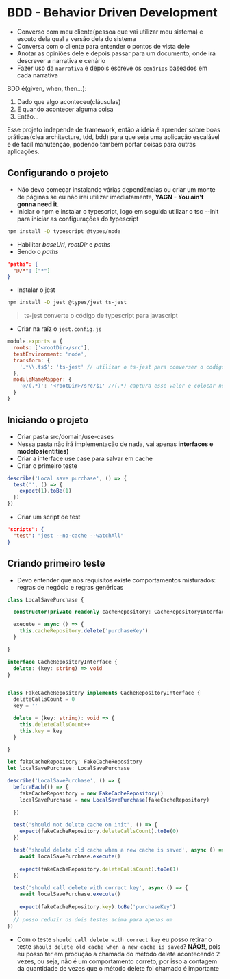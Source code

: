# BDD - Behavior Driven Development

- Converso com meu cliente(pessoa que vai utilizar meu sistema) e escuto dela qual a versão dela do sistema
- Conversa com o cliente para entender o pontos de vista dele
- Anotar as opiniões dele e depois passar para um documento, onde irá descrever a narrativa e cenário
- Fazer uso da `narrativa` e depois escreve os `cenários` baseados em cada narrativa

BDD é(given, when, then...):
1. Dado que algo aconteceu(cláusulas)
2. E quando acontecer alguma coisa
3. Então...

Esse projeto independe de framework, então a ideia é aprender sobre boas práticas(clea architecture, tdd, bdd) para que seja uma aplicação escalável e de fácil manutenção, podendo também portar coisas para outras aplicações.

## Configurando o projeto
- Não devo começar instalando várias dependências ou criar um monte de páginas se eu não irei utilizar imediatamente, **YAGN - You ain't gonna need it**.
- Iniciar o npm e instalar o typescript, logo em seguida utilizar o tsc --init para iniciar as configurações do typescript
```bash
npm install -D typescript @types/node
```
- Habilitar *baseUrl*, *rootDir* e *paths*
- Sendo o *paths*
```json
"paths": {
  "@/*": ["*"]
}
```
- Instalar o jest
```bash
npm install -D jest @types/jest ts-jest
```
> ts-jest converte o código de typescript para javascript
- Criar na raíz o `jest.config.js`
```js
module.exports = {
  roots: ['<rootDir>/src'],
  testEnvironment: 'node',
  transform: {
    '.*\\.ts$': 'ts-jest' // utilizar o ts-jest para converser o codigo typescript
  },
  moduleNameMapper: {
    '@/(.*)': '<rootDir>/src/$1' //(.*) captura esse valor e colocar no $1
  }
}
```

## Iniciando o projeto
- Criar pasta src/domain/use-cases
- Nessa pasta não irá implementação de nada, vai apenas **interfaces e modelos(entities)**
- Criar a interface use case para salvar em cache
- Criar o primeiro teste
```typescript
describe('Local save purchase', () => {
  test('', () => {
    expect(1).toBe(1)
  })
})
```
- Criar um script de test
```json
"scripts": {
  "test": "jest --no-cache --watchAll"
}
```

## Criando primeiro teste
- Devo entender que nos requisitos existe comportamentos misturados: regras de negócio e regras genéricas

```typescript
class LocalSavePurchase {

  constructor(private readonly cacheRepository: CacheRepositoryInterface) {}

  execute = async () => {
    this.cacheRepository.delete('purchaseKey')
  }

}

interface CacheRepositoryInterface {
  delete: (key: string) => void
}


class FakeCacheRepository implements CacheRepositoryInterface {
  deleteCallsCount = 0
  key = ''

  delete = (key: string): void => {
    this.deleteCallsCount++
    this.key = key
  }

}

let fakeCacheRepository: FakeCacheRepository
let localSavePurchase: LocalSavePurchase

describe('LocalSavePurchase', () => {
  beforeEach(() => {
    fakeCacheRepository = new FakeCacheRepository()
    localSavePurchase = new LocalSavePurchase(fakeCacheRepository)
    
  })

  test('should not delete cache on init', () => {
    expect(fakeCacheRepository.deleteCallsCount).toBe(0)
  })

  test('should delete old cache when a new cache is saved', async () => {
    await localSavePurchase.execute()
    
    expect(fakeCacheRepository.deleteCallsCount).toBe(1)
  })

  test('should call delete with correct key', async () => {
    await localSavePurchase.execute()
    
    expect(fakeCacheRepository.key).toBe('purchaseKey')
  })
  // posso reduzir os dois testes acima para apenas um
})

```

- Com o teste `should call delete with correct key` eu posso retirar o teste `should delete old cache when a new cache is saved`? **NÃO!!**, pois eu posso ter em produção a chamada do método delete acontecendo 2 vezes, ou seja, não é um comportamento correto, por isso a contagem da quantidade de vezes que o método delete foi chamado é importante
